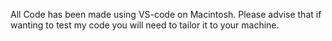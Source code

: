 All Code has been made using VS-code on Macintosh. Please advise that if wanting to test my code you will need to tailor it to your machine.
